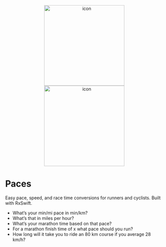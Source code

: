 <div align="center">
<a href="https://itunes.apple.com/app/id1359792411"><img src="http://codexbit.com/apps/paces/images/icon1024.png" alt="icon" width="256"/></a> <br />
<a href="https://itunes.apple.com/app/id1359792411"><img src="http://codexbit.com/apps/paces/images/AppStoreBadge.svg" alt="icon" width="256"/></a>
</div>
</ br>

# Paces
Easy pace, speed, and race time conversions for runners and cyclists. Built with RxSwift.

* What’s your min/mi pace in min/km?
* What’s that in miles per hour? 
* What’s your marathon time based on that pace?
* For a marathon finish time of x what pace should you run?
* How long will it take you to ride an 80 km course if you average 28 km/h? 

#
